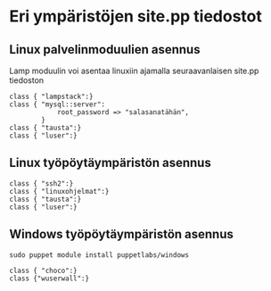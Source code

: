 # Eri ympäristöjen site.pp tiedostot

## Linux palvelinmoduulien asennus

Lamp moduulin voi asentaa linuxiin ajamalla seuraavanlaisen site.pp tiedoston

```
class { "lampstack":}
class { "mysql::server":
            root_password => "salasanatähän",
        }
class { "tausta":}
class { "luser":}
```

## Linux työpöytäympäristön asennus

```
class { "ssh2":}
class { "linuxohjelmat":}
class { "tausta":}
class { "luser":}
```

## Windows työpöytäympäristön asennus

`sudo puppet module install puppetlabs/windows`

```
class { "choco":}
class {"wuserwall":}
```
